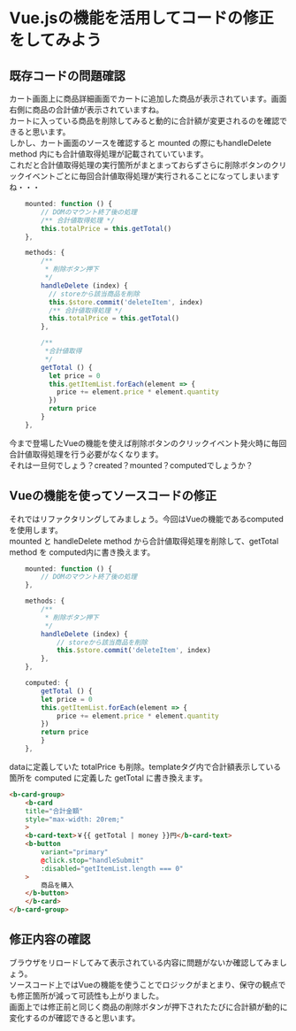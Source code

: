 # Vue.jsの機能を活用してコードの修正をしてみよう

## 既存コードの問題確認  
カート画面上に商品詳細画面でカートに追加した商品が表示されています。画面右側に商品の合計値が表示されていますね。  
カートに入っている商品を削除してみると動的に合計額が変更されるのを確認できると思います。  
しかし、カート画面のソースを確認すると mounted の際にもhandleDelete method 内にも合計値取得処理が記載されていています。  
これだと合計値取得処理の実行箇所がまとまっておらずさらに削除ボタンのクリックイベントごとに毎回合計値取得処理が実行されることになってしまいますね・・・

```javascript
    mounted: function () {
        // DOMのマウント終了後の処理
        /** 合計値取得処理 */
        this.totalPrice = this.getTotal()
    },

    methods: {
        /**
         * 削除ボタン押下
         */
        handleDelete (index) {
          // storeから該当商品を削除
          this.$store.commit('deleteItem', index)
          /** 合計値取得処理 */
          this.totalPrice = this.getTotal()
        },

        /**
         *合計値取得 
         */
        getTotal () {
          let price = 0
          this.getItemList.forEach(element => {
            price += element.price * element.quantity
          })
          return price
        }
    },
```

今まで登場したVueの機能を使えば削除ボタンのクリックイベント発火時に毎回合計値取得処理を行う必要がなくなります。  
それは一旦何でしょう？created？mounted？computedでしょうか？

## Vueの機能を使ってソースコードの修正  

それではリファクタリングしてみましょう。今回はVueの機能であるcomputedを使用します。  
mounted と handleDelete method から合計値取得処理を削除して、getTotal method を computed内に書き換えます。

```javascript
    mounted: function () {
        // DOMのマウント終了後の処理
    },

    methods: {
        /**
         * 削除ボタン押下
         */
        handleDelete (index) {
            // storeから該当商品を削除
            this.$store.commit('deleteItem', index)
        },
    },

    computed: {
        getTotal () {
        let price = 0
        this.getItemList.forEach(element => {
            price += element.price * element.quantity
        })
        return price
        }
    },
```

dataに定義していた totalPrice も削除。templateタグ内で合計額表示している箇所を computed に定義した getTotal に書き換えます。

```html
<b-card-group>
    <b-card
    title="合計金額"
    style="max-width: 20rem;"
    >
    <b-card-text>￥{{ getTotal | money }}円</b-card-text>
    <b-button
        variant="primary"
        @click.stop="handleSubmit"
        :disabled="getItemList.length === 0"
    >
        商品を購入
    </b-button>
    </b-card>
</b-card-group>
```
## 修正内容の確認  
ブラウザをリロードしてみて表示されている内容に問題がないか確認してみましょう。  
ソースコード上ではVueの機能を使うことでロジックがまとまり、保守の観点でも修正箇所が減って可読性も上がりました。  
画面上では修正前と同じく商品の削除ボタンが押下されたたびに合計額が動的に変化するのが確認できると思います。